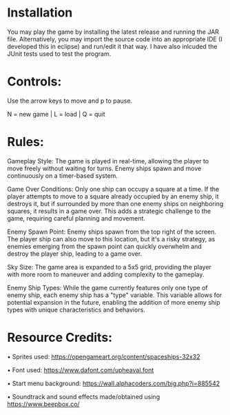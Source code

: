 # Installation
You may play the game by installing the latest release and running the JAR file. Alternatively, you may import the source code into an appropriate IDE (I developed this in eclipse) and run/edit it that way. I have also inlcuded the JUnit tests used to test the program.

# Controls:

Use the arrow keys to move and p to pause.

N = new game | L = load | Q = quit


# Rules:

Gameplay Style: The game is played in real-time, allowing the player to move freely without waiting for turns. Enemy ships spawn and move continuously on a timer-based system.

Game Over Conditions: Only one ship can occupy a square at a time. If the player attempts to move to a square already occupied by an enemy ship, it destroys it, but if surrounded by more than one enemy ships on neighboring squares, it results in a game over. This adds a strategic challenge to the game, requiring careful planning and movement.

Enemy Spawn Point: Enemy ships spawn from the top right of the screen. The player ship can also move to this location, but it's a risky strategy, as enemies emerging from the spawn point can quickly overwhelm and destroy the player ship, leading to a game over.

Sky Size: The game area is expanded to a 5x5 grid, providing the player with more room to maneuver and adding complexity to the gameplay.

Enemy Ship Types: While the game currently features only one type of enemy ship, each enemy ship has a "type" variable. This variable allows for potential expansion in the future, enabling the addition of more enemy ship types with unique characteristics and behaviors.

# Resource Credits:

•	Sprites used: https://opengameart.org/content/spaceships-32x32

•	Font used: https://www.dafont.com/upheaval.font

•	Start menu background: https://wall.alphacoders.com/big.php?i=885542

•	Soundtrack and sound effects made/obtained using https://www.beepbox.co/

